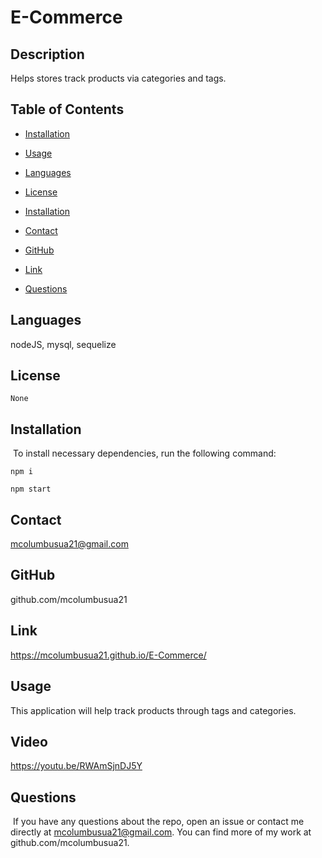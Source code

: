 # E-Commerce

## Description 
Helps stores track products via categories and tags.

## Table of Contents
* [Installation](#installation)
​
* [Usage](#usage)

* [Languages](#languages)
​
* [License](#license)

* [Installation](#installation)

* [Contact](#contact)

* [GitHub](#GitHub)

* [Link](#link)
​
* [Questions](#questions)

## Languages
nodeJS, mysql, sequelize

## License


```
None
```

## Installation
​
To install necessary dependencies, run the following command:
​


```
npm i
```

```
npm start
```



## Contact 
mcolumbusua21@gmail.com

## GitHub
github.com/mcolumbusua21

## Link 

https://mcolumbusua21.github.io/E-Commerce/

## Usage 
This application will help track products through tags and categories.

## Video
https://youtu.be/RWAmSjnDJ5Y

## Questions
​
If you have any questions about the repo, open an issue or contact me directly at mcolumbusua21@gmail.com. You can find more of my work at github.com/mcolumbusua21.